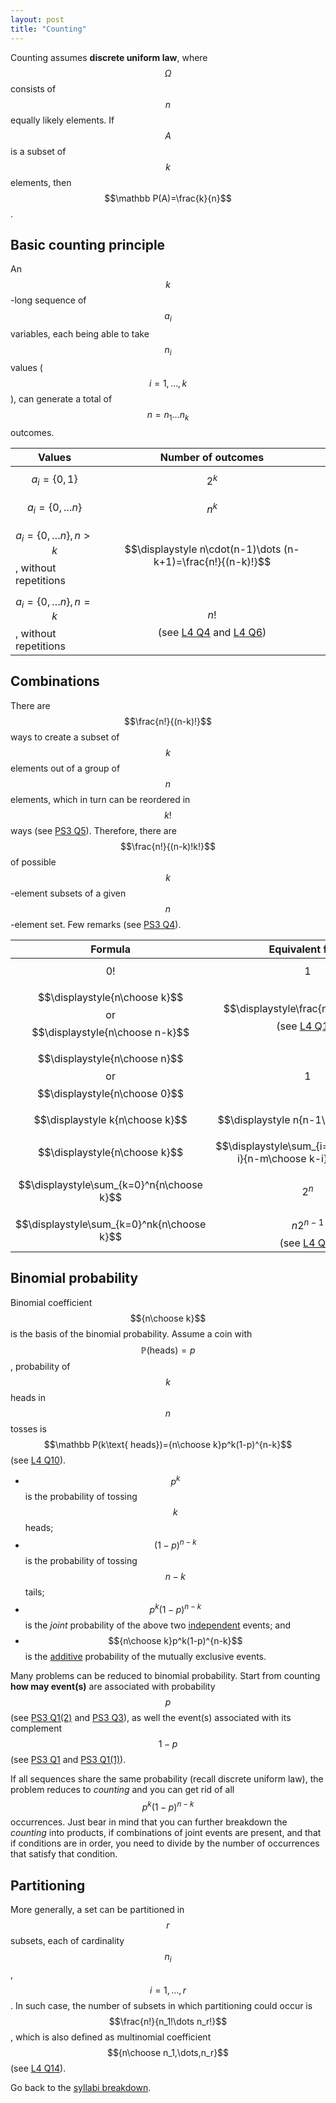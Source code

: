 ```yaml
---
layout: post
title: "Counting"
---
```


Counting assumes **discrete uniform law**, where $$\Omega$$ consists of $$n$$ equally likely elements. If $$A$$ is a subset of $$k$$ elements, then $$\mathbb P(A)=\frac{k}{n}$$.

## Basic counting principle

An $$k$$-long sequence of $$a_i$$ variables, each being able to take $$n_i$$ values ($$i=1,\dots,k$$), can generate a total of $$n=n_1\dots n_k$$ outcomes.

|Values|Number of outcomes|
|-|:-:|
|$$a_i=\{0,1\}$$|$$2^k$$|
|$$a_i=\{0,\dots n\}$$|$$n^k$$|
|$$a_i=\{0,\dots n\}, n>k$$, without repetitions|$$\displaystyle n\cdot(n-1)\dots (n-k+1)=\frac{n!}{(n-k)!}$$|
|$$a_i=\{0,\dots n\}, n=k$$, without repetitions|$$\displaystyle n!$$ (see [L4 Q4](https://learning.edx.org/course/course-v1:MITx+6.431x+1T2020/block-v1:MITx+6.431x+1T2020+type@sequential+block@Lec__4_Counting/block-v1:MITx+6.431x+1T2020+type@vertical+block@ch5-s1-tab4) and [L4 Q6](https://learning.edx.org/course/course-v1:MITx+6.431x+1T2020/block-v1:MITx+6.431x+1T2020+type@sequential+block@Lec__4_Counting/block-v1:MITx+6.431x+1T2020+type@vertical+block@ch5-s1-tab6))|

## Combinations

There are $$\frac{n!}{(n-k)!}$$ ways to create a subset of $$k$$ elements out of a group of $$n$$ elements, which in turn can be reordered in $$k!$$ ways (see [PS3 Q5](https://learning.edx.org/course/course-v1:MITx+6.431x+1T2020/block-v1:MITx+6.431x+1T2020+type@sequential+block@Problem_Set_3/block-v1:MITx+6.431x+1T2020+type@vertical+block@ch5-s3-tab5)). Therefore, there are $$\frac{n!}{(n-k)!k!}$$ of possible $$k$$-element subsets of a given $$n$$-element set. Few remarks (see [PS3 Q4](https://learning.edx.org/course/course-v1:MITx+6.431x+1T2020/block-v1:MITx+6.431x+1T2020+type@sequential+block@Problem_Set_3/block-v1:MITx+6.431x+1T2020+type@vertical+block@ch5-s3-tab4)).

|Formula|Equivalent form|
|:-:|:-:|
|$$0!$$|1|
|$$\displaystyle{n\choose k}$$ or $$\displaystyle{n\choose n-k}$$|$$\displaystyle\frac{n!}{k!(n-k)!}$$ (see [L4 Q12](https://learning.edx.org/course/course-v1:MITx+6.431x+1T2020/block-v1:MITx+6.431x+1T2020+type@sequential+block@Lec__4_Counting/block-v1:MITx+6.431x+1T2020+type@vertical+block@ch5-s1-tab12))|
|$$\displaystyle{n\choose n}$$ or $$\displaystyle{n\choose 0}$$|$$1$$|
|$$\displaystyle k{n\choose k}$$|$$\displaystyle n{n-1\choose k-1}$$|
|$$\displaystyle{n\choose k}$$|$$\displaystyle\sum_{i=0}^k{m\choose i}{n-m\choose k-i}, n\ge m$$|
|$$\displaystyle\sum_{k=0}^n{n\choose k}$$|$$2^n$$|
|$$\displaystyle\sum_{k=0}^nk{n\choose k}$$|$$n2^{n-1}$$ (see [L4 Q8](https://learning.edx.org/course/course-v1:MITx+6.431x+1T2020/block-v1:MITx+6.431x+1T2020+type@sequential+block@Lec__4_Counting/block-v1:MITx+6.431x+1T2020+type@vertical+block@ch5-s1-tab8))|

## Binomial probability

Binomial coefficient $${n\choose k}$$ is the basis of the binomial probability. Assume a coin with $$\mathbb P(\text{heads})=p$$, probability of $$k$$ heads in $$n$$ tosses is $$\mathbb P(k\text{ heads})={n\choose k}p^k(1-p)^{n-k}$$ (see [L4 Q10](https://learning.edx.org/course/course-v1:MITx+6.431x+1T2020/block-v1:MITx+6.431x+1T2020+type@sequential+block@Lec__4_Counting/block-v1:MITx+6.431x+1T2020+type@vertical+block@ch5-s1-tab10)).

- $$p^k$$ is the probability of tossing $$k$$ heads;
- $$(1-p)^{n-k}$$ is the probability of tossing $$n-k$$ tails;
- $$p^k(1-p)^{n-k}$$ is the *joint* probability of the above two [independent](/2022/01/05/conditioning-and-independence.html#independence) events; and
- $${n\choose k}p^k(1-p)^{n-k}$$ is the [additive](/2022/01/03/probability-models-and-axioms.html#axioms) probability of the mutually exclusive events.

Many problems can be reduced to binomial probability. Start from counting **how may event(s)** are associated with probability $$p$$ (see [PS3 Q1(2)](https://learning.edx.org/course/course-v1:MITx+6.431x+1T2020/block-v1:MITx+6.431x+1T2020+type@sequential+block@Problem_Set_3/block-v1:MITx+6.431x+1T2020+type@vertical+block@ch5-s3-tab2) and [PS3 Q3](https://learning.edx.org/course/course-v1:MITx+6.431x+1T2020/block-v1:MITx+6.431x+1T2020+type@sequential+block@Problem_Set_3/block-v1:MITx+6.431x+1T2020+type@vertical+block@ch5-s3-tab3)), as well the event(s) associated with its complement $$1-p$$ (see [PS3 Q1](https://learning.edx.org/course/course-v1:MITx+6.431x+1T2020/block-v1:MITx+6.431x+1T2020+type@sequential+block@Problem_Set_3/block-v1:MITx+6.431x+1T2020+type@vertical+block@ch5-s3-tab1) and [PS3 Q1(1)](https://learning.edx.org/course/course-v1:MITx+6.431x+1T2020/block-v1:MITx+6.431x+1T2020+type@sequential+block@Problem_Set_3/block-v1:MITx+6.431x+1T2020+type@vertical+block@ch5-s3-tab2)).

If all sequences share the same probability (recall discrete uniform law), the problem reduces to *counting* and you can get rid of all $$p^k(1-p)^{n-k}$$ occurrences. Just bear in mind that you can further breakdown the *counting* into products, if combinations of joint events are present, and that if conditions are in order, you need to divide by the number of occurrences that satisfy that condition.

## Partitioning

More generally, a set can be partitioned in $$r$$ subsets, each of cardinality $$n_i$$, $$i=1,\dots,r$$. In such case, the number of subsets in which partitioning could occur is $$\frac{n!}{n_1!\dots n_r!}$$, which is also defined as multinomial coefficient $${n\choose n_1,\dots,n_r}$$ (see [L4 Q14](https://learning.edx.org/course/course-v1:MITx+6.431x+1T2020/block-v1:MITx+6.431x+1T2020+type@sequential+block@Lec__4_Counting/block-v1:MITx+6.431x+1T2020+type@vertical+block@ch5-s1-tab14)).

Go back to the [syllabi breakdown](/2022/01/02/prob-and-stats-syllabi.html).
